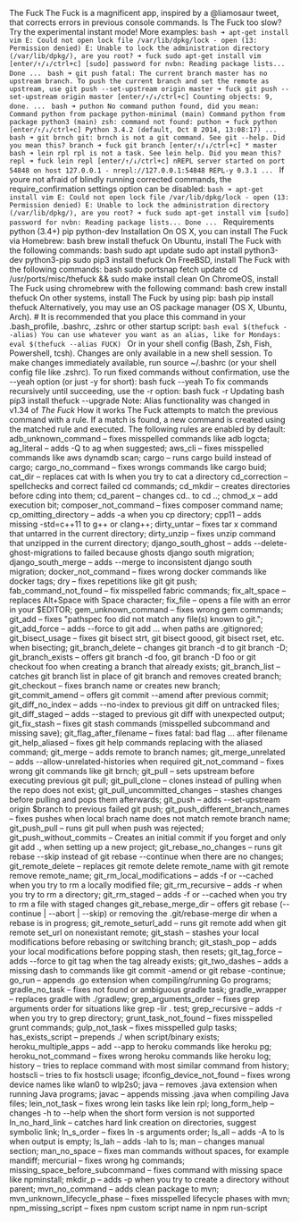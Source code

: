 The Fuck The Fuck is a magnificent app, inspired by a @liamosaur tweet, that corrects errors in previous console commands. Is The Fuck too slow? Try the experimental instant mode! More examples: ```bash ➜ apt-get install vim E: Could not open lock file /var/lib/dpkg/lock - open (13: Permission denied) E: Unable to lock the administration directory (/var/lib/dpkg/), are you root? ➜ fuck sudo apt-get install vim [enter/↑/↓/ctrl+c] [sudo] password for nvbn: Reading package lists... Done ... ``` ```bash ➜ git push fatal: The current branch master has no upstream branch. To push the current branch and set the remote as upstream, use git push --set-upstream origin master ➜ fuck git push --set-upstream origin master [enter/↑/↓/ctrl+c] Counting objects: 9, done. ... ``` ```bash ➜ puthon No command puthon found, did you mean: Command python from package python-minimal (main) Command python from package python3 (main) zsh: command not found: puthon ➜ fuck python [enter/↑/↓/ctrl+c] Python 3.4.2 (default, Oct 8 2014, 13:08:17) ... ``` ```bash ➜ git brnch git: brnch is not a git command. See git --help. Did you mean this? branch ➜ fuck git branch [enter/↑/↓/ctrl+c] * master ``` ```bash ➜ lein rpl rpl is not a task. See lein help. Did you mean this? repl ➜ fuck lein repl [enter/↑/↓/ctrl+c] nREPL server started on port 54848 on host 127.0.0.1 - nrepl://127.0.0.1:54848 REPL-y 0.3.1 ... ``` If youre not afraid of blindly running corrected commands, the require_confirmation settings option can be disabled: ```bash ➜ apt-get install vim E: Could not open lock file /var/lib/dpkg/lock - open (13: Permission denied) E: Unable to lock the administration directory (/var/lib/dpkg/), are you root? ➜ fuck sudo apt-get install vim [sudo] password for nvbn: Reading package lists... Done ... ``` Requirements python (3.4+) pip python-dev Installation On OS X, you can install The Fuck via Homebrew: bash brew install thefuck On Ubuntu, install The Fuck with the following commands: bash sudo apt update sudo apt install python3-dev python3-pip sudo pip3 install thefuck On FreeBSD, install The Fuck with the following commands: bash sudo portsnap fetch update cd /usr/ports/misc/thefuck && sudo make install clean On ChromeOS, install The Fuck using chromebrew with the following command: bash crew install thefuck On other systems, install The Fuck by using pip: bash pip install thefuck Alternatively, you may use an OS package manager (OS X, Ubuntu, Arch). # It is recommended that you place this command in your .bash_profile, .bashrc, .zshrc or other startup script: ```bash eval $(thefuck --alias) You can use whatever you want as an alias, like for Mondays: eval $(thefuck --alias FUCK) ``` Or in your shell config (Bash, Zsh, Fish, Powershell, tcsh). Changes are only available in a new shell session. To make changes immediately available, run source ~/.bashrc (or your shell config file like .zshrc). To run fixed commands without confirmation, use the --yeah option (or just -y for short): bash fuck --yeah To fix commands recursively until succeeding, use the -r option: bash fuck -r Updating bash pip3 install thefuck --upgrade Note: Alias functionality was changed in v1.34 of *The Fuck* How it works The Fuck attempts to match the previous command with a rule. If a match is found, a new command is created using the matched rule and executed. The following rules are enabled by default: adb_unknown_command – fixes misspelled commands like adb logcta; ag_literal – adds -Q to ag when suggested; aws_cli – fixes misspelled commands like aws dynamdb scan; cargo – runs cargo build instead of cargo; cargo_no_command – fixes wrongs commands like cargo buid; cat_dir – replaces cat with ls when you try to cat a directory cd_correction – spellchecks and correct failed cd commands; cd_mkdir – creates directories before cding into them; cd_parent – changes cd.. to cd ..; chmod_x – add execution bit; composer_not_command – fixes composer command name; cp_omitting_directory – adds -a when you cp directory; cpp11 – adds missing -std=c++11 to g++ or clang++; dirty_untar – fixes tar x command that untarred in the current directory; dirty_unzip – fixes unzip command that unzipped in the current directory; django_south_ghost – adds --delete-ghost-migrations to failed because ghosts django south migration; django_south_merge – adds --merge to inconsistent django south migration; docker_not_command – fixes wrong docker commands like docker tags; dry – fixes repetitions like git git push; fab_command_not_found – fix misspelled fabric commands; fix_alt_space – replaces Alt+Space with Space character; fix_file – opens a file with an error in your $EDITOR; gem_unknown_command – fixes wrong gem commands; git_add – fixes "pathspec foo did not match any file(s) known to git."; git_add_force – adds --force to git add <pathspec>... when paths are .gitignored; git_bisect_usage – fixes git bisect strt, git bisect goood, git bisect rset, etc. when bisecting; git_branch_delete – changes git branch -d to git branch -D; git_branch_exists – offers git branch -d foo, git branch -D foo or git checkout foo when creating a branch that already exists; git_branch_list – catches git branch list in place of git branch and removes created branch; git_checkout – fixes branch name or creates new branch; git_commit_amend – offers git commit --amend after previous commit; git_diff_no_index – adds --no-index to previous git diff on untracked files; git_diff_staged – adds --staged to previous git diff with unexpected output; git_fix_stash – fixes git stash commands (misspelled subcommand and missing save); git_flag_after_filename – fixes fatal: bad flag ... after filename git_help_aliased – fixes git help <alias> commands replacing with the aliased command; git_merge – adds remote to branch names; git_merge_unrelated – adds --allow-unrelated-histories when required git_not_command – fixes wrong git commands like git brnch; git_pull – sets upstream before executing previous git pull; git_pull_clone – clones instead of pulling when the repo does not exist; git_pull_uncommitted_changes – stashes changes before pulling and pops them afterwards; git_push – adds --set-upstream origin $branch to previous failed git push; git_push_different_branch_names – fixes pushes when local brach name does not match remote branch name; git_push_pull – runs git pull when push was rejected; git_push_without_commits – Creates an initial commit if you forget and only git add ., when setting up a new project; git_rebase_no_changes – runs git rebase --skip instead of git rebase --continue when there are no changes; git_remote_delete – replaces git remote delete remote_name with git remote remove remote_name; git_rm_local_modifications – adds -f or --cached when you try to rm a locally modified file; git_rm_recursive – adds -r when you try to rm a directory; git_rm_staged – adds -f or --cached when you try to rm a file with staged changes git_rebase_merge_dir – offers git rebase (--continue | --abort | --skip) or removing the .git/rebase-merge dir when a rebase is in progress; git_remote_seturl_add – runs git remote add when git remote set_url on nonexistant remote; git_stash – stashes your local modifications before rebasing or switching branch; git_stash_pop – adds your local modifications before popping stash, then resets; git_tag_force – adds --force to git tag <tagname> when the tag already exists; git_two_dashes – adds a missing dash to commands like git commit -amend or git rebase -continue; go_run – appends .go extension when compiling/running Go programs; gradle_no_task – fixes not found or ambiguous gradle task; gradle_wrapper – replaces gradle with ./gradlew; grep_arguments_order – fixes grep arguments order for situations like grep -lir . test; grep_recursive – adds -r when you try to grep directory; grunt_task_not_found – fixes misspelled grunt commands; gulp_not_task – fixes misspelled gulp tasks; has_exists_script – prepends ./ when script/binary exists; heroku_multiple_apps – add --app <app> to heroku commands like heroku pg; heroku_not_command – fixes wrong heroku commands like heroku log; history – tries to replace command with most similar command from history; hostscli – tries to fix hostscli usage; ifconfig_device_not_found – fixes wrong device names like wlan0 to wlp2s0; java – removes .java extension when running Java programs; javac – appends missing .java when compiling Java files; lein_not_task – fixes wrong lein tasks like lein rpl; long_form_help – changes -h to --help when the short form version is not supported ln_no_hard_link – catches hard link creation on directories, suggest symbolic link; ln_s_order – fixes ln -s arguments order; ls_all – adds -A to ls when output is empty; ls_lah – adds -lah to ls; man – changes manual section; man_no_space – fixes man commands without spaces, for example mandiff; mercurial – fixes wrong hg commands; missing_space_before_subcommand – fixes command with missing space like npminstall; mkdir_p – adds -p when you try to create a directory without parent; mvn_no_command – adds clean package to mvn; mvn_unknown_lifecycle_phase – fixes misspelled lifecycle phases with mvn; npm_missing_script – fixes npm custom script name in npm run-script <script>; npm_run_script – adds missing run-script for custom npm scripts; npm_wrong_command – fixes wrong npm commands like npm urgrade; no_command – fixes wrong console commands, for example vom/vim; no_such_file – creates missing directories with mv and cp commands; open – either prepends http:// to address passed to open or create a new file or directory and passes it to open; pip_unknown_command – fixes wrong pip commands, for example pip instatl/pip install; php_s – replaces -s by -S when trying to run a local php server; port_already_in_use – kills process that bound port; prove_recursively – adds -r when called with directory; python_command – prepends python when you try to run non-executable/without ./ python script; python_execute – appends missing .py when executing Python files; quotation_marks – fixes uneven usage of ` and"` when containing args; path_from_history – replaces not found path with similar absolute path from history; react_native_command_unrecognized – fixes unrecognized react-native commands; remove_trailing_cedilla – remove trailling cedillas ç, a common typo for european keyboard layouts; rm_dir – adds -rf when you try to remove a directory; scm_correction – corrects wrong scm like hg log to git log; sed_unterminated_s – adds missing / to seds s commands; sl_ls – changes sl to ls; ssh_known_hosts – removes host from known_hosts on warning; sudo – prepends sudo to previous command if it failed because of permissions; sudo_command_from_user_path – runs commands from users $PATH with sudo; switch_lang – switches command from your local layout to en; systemctl – correctly orders parameters of confusing systemctl; test.py – runs py.test instead of test.py; touch – creates missing directories before "touching"; tsuru_login – runs tsuru login if not authenticated or session expired; tsuru_not_command – fixes wrong tsuru commands like tsuru shell; tmux – fixes tmux commands; unknown_command – fixes hadoop hdfs-style "unknown command", for example adds missing - to the command on hdfs dfs ls; unsudo – removes sudo from previous command if a process refuses to run on super user privilege. vagrant_up – starts up the vagrant instance; whois – fixes whois command; workon_doesnt_exists – fixes virtualenvwrapper env name os suggests to create new. yarn_alias – fixes aliased yarn commands like yarn ls; yarn_command_not_found – fixes misspelled yarn commands; yarn_command_replaced – fixes replaced yarn commands; yarn_help – makes it easier to open yarn documentation; The following rules are enabled by default on specific platforms only: apt_get – installs app from apt if it not installed (requires python-commandnotfound / python3-commandnotfound); apt_get_search – changes trying to search using apt-get with searching using apt-cache; apt_invalid_operation – fixes invalid apt and apt-get calls, like apt-get isntall vim; apt_list_upgradable – helps you run apt list --upgradable after apt update; apt_upgrade – helps you run apt upgrade after apt list --upgradable; brew_cask_dependency – installs cask dependencies; brew_install – fixes formula name for brew install; brew_reinstall – turns brew install <formula> into brew reinstall <formula>; brew_link – adds --overwrite --dry-run if linking fails; brew_uninstall – adds --force to brew uninstall if multiple versions were installed; brew_unknown_command – fixes wrong brew commands, for example brew docto/brew doctor; brew_update_formula – turns brew update <formula> into brew upgrade <formula>; dnf_no_such_command – fixes mistyped DNF commands; pacman – installs app with pacman if it is not installed (uses yaourt if available); pacman_not_found – fixes package name with pacman or yaourt. The following commands are bundled with The Fuck, but are not enabled by default: git_push_force – adds --force-with-lease to a git push (may conflict with git_push_pull); rm_root – adds --no-preserve-root to rm -rf / command. Creating your own rules To add your own rule, create a file named your-rule-name.py in ~/.config/thefuck/rules. The rule file must contain two functions: python match(command: Command) -> bool get_new_command(command: Command) -> str | list[str] Additionally, rules can contain optional functions: python side_effect(old_command: Command, fixed_command: str) -> None Rules can also contain the optional variables enabled_by_default, requires_output and priority. Command has three attributes: script, output and script_parts. Your rule should not change Command. Rules api changed in 3.0: To access a rules settings, import it with from thefuck.conf import settings settings is a special object assembled from ~/.config/thefuck/settings.py, and values from env (see more below). A simple example rule for running a script with sudo: ```python def match(command): return (permission denied in command.output.lower() or EACCES in command.output) def get_new_command(command): return sudo {}.format(command.script) Optional: enabled_by_default = True def side_effect(command, fixed_command): subprocess.call(chmod 777 ., shell=True) priority = 1000 # Lower first, default is 1000 requires_output = True ``` More examples of rules, utility functions for rules, app/os-specific helpers. Settings Several The Fuck parameters can be changed in the file $XDG_CONFIG_HOME/thefuck/settings.py ($XDG_CONFIG_HOME defaults to ~/.config): rules – list of enabled rules, by default thefuck.conf.DEFAULT_RULES; exclude_rules – list of disabled rules, by default []; require_confirmation – requires confirmation before running new command, by default True; wait_command – max amount of time in seconds for getting previous command output; no_colors – disable colored output; priority – dict with rules priorities, rule with lower priority will be matched first; debug – enables debug output, by default False; history_limit – numeric value of how many history commands will be scanned, like 2000; alter_history – push fixed command to history, by default True; wait_slow_command – max amount of time in seconds for getting previous command output if it in slow_commands list; slow_commands – list of slow commands. An example of settings.py: python rules = [sudo, no_command] exclude_rules = [git_push] require_confirmation = True wait_command = 10 no_colors = False priority = {sudo: 100, no_command: 9999} debug = False history_limit = 9999 wait_slow_command = 20 slow_commands = [react-native, gradle] Or via environment variables: THEFUCK_RULES – list of enabled rules, like DEFAULT_RULES:rm_root or sudo:no_command; THEFUCK_EXCLUDE_RULES – list of disabled rules, like git_pull:git_push; THEFUCK_REQUIRE_CONFIRMATION – require confirmation before running new command, true/false; THEFUCK_WAIT_COMMAND – max amount of time in seconds for getting previous command output; THEFUCK_NO_COLORS – disable colored output, true/false; THEFUCK_PRIORITY – priority of the rules, like no_command=9999:apt_get=100, rule with lower priority will be matched first; THEFUCK_DEBUG – enables debug output, true/false; THEFUCK_HISTORY_LIMIT – how many history commands will be scanned, like 2000; THEFUCK_ALTER_HISTORY – push fixed command to history true/false; THEFUCK_WAIT_SLOW_COMMAND – max amount of time in seconds for getting previous command output if it in slow_commands list; THEFUCK_SLOW_COMMANDS – list of slow commands, like lein:gradle. For example: bash export THEFUCK_RULES=sudo:no_command export THEFUCK_EXCLUDE_RULES=git_pull:git_push export THEFUCK_REQUIRE_CONFIRMATION=true export THEFUCK_WAIT_COMMAND=10 export THEFUCK_NO_COLORS=false export THEFUCK_PRIORITY=no_command=9999:apt_get=100 export THEFUCK_HISTORY_LIMIT=2000 Third-party packages with rules If youd like to make a specific set of non-public rules, but would still like to share them with others, create a package named thefuck_contrib_* with the following structure: thefuck_contrib_foo thefuck_contrib_foo rules __init__.py *third-party rules* __init__.py *third-party-utils* setup.py The Fuck will find rules located in the rules module. Experimental instant mode The default behavior of The Fuck requires time to re-run previous commands. When in instant mode, The Fuck saves time by logging output with script, then reading the log. Currently, instant mode only supports Python 3 with bash or zsh. zshs autocorrect function also needs to be disabled in order for thefuck to work properly. To enable instant mode, add --enable-experimental-instant-mode to the alias initialization in .bashrc, .bash_profile or .zshrc. For example: bash eval $(thefuck --alias --enable-experimental-instant-mode) Developing See CONTRIBUTING.md License MIT Project License can be found here.